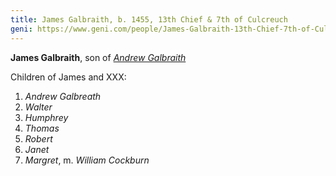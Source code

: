 ```yaml
---
title: James Galbraith, b. 1455, 13th Chief & 7th of Culcreuch
geni: https://www.geni.com/people/James-Galbraith-13th-Chief-7th-of-Culcreuch/6000000033166873646
---
```


**James Galbraith**, son of [*Andrew Galbraith*](galbraith-andrew-1435.md)


Children of James and XXX:

1. *Andrew Galbreath*
2. *Walter*
3. *Humphrey*
4. *Thomas*
5. *Robert*
6. *Janet*
7. *Margret*,  m. *William Cockburn*
